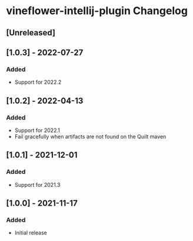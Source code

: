 <!-- Keep a Changelog guide -> https://keepachangelog.com -->

# vineflower-intellij-plugin Changelog

## [Unreleased]

## [1.0.3] - 2022-07-27
### Added
- Support for 2022.2

## [1.0.2] - 2022-04-13
### Added
- Support for 2022.1
- Fail gracefully when artifacts are not found on the Quilt maven

## [1.0.1] - 2021-12-01
### Added
- Support for 2021.3

## [1.0.0] - 2021-11-17
### Added
- Initial release
